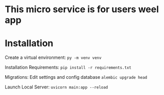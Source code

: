 # This micro service is for users weel app

# Installation
Create a virtual environment:
```py -m venv venv```

Installation Requirements:
```pip install -r requirements.txt```

Migrations:
Edit settings and config database
```alembic upgrade head```

Launch Local Server:
```uvicorn main:app --reload```

